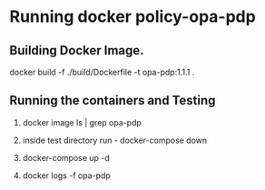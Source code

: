 # Running docker  policy-opa-pdp

## Building Docker Image.
docker build -f  ./build/Dockerfile  -t opa-pdp:1.1.1 .

## Running the containers and Testing

1. docker image ls | grep opa-pdp

2. inside test directory run - docker-compose down
   
3.  docker-compose up -d

4.  docker logs -f opa-pdp

